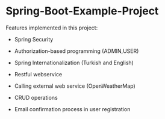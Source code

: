 # Spring-Boot-Example-Project

Features implemented in this project:

 * Spring Security

 * Authorization-based programming (ADMIN,USER)

 * Spring Internationalization (Turkish and English)

 * Restful webservice

 * Calling external web service (OpenWeatherMap)
 
 * CRUD operations
 
 * Email confirmation process in user registration
 
 
